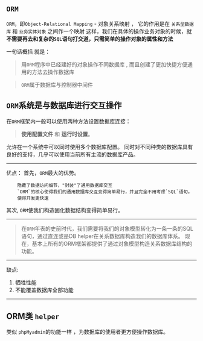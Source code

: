 ## `ORM`
`ORM`，即`Object-Relational Mapping` - 对象关系映射 ，
它的作用是在 `关系型数据库` 和 `业务实体对象` 之间作一个映射
这样，我们在具体的操作业务对象的时候，就
**不需要再去和复杂的`SQL`语句打交道，只需简单的操作对象的属性和方法**

一句话概括 就是：
>  用`ORM`程序中已经建好的对象操作不同数据库 , 而且创建了更加快捷方便通用的方法去操作数据库

> `ORM`属于数据库与控制器中间件


## `ORM`系统是与数据库进行交互操作

在`ORM`框架内一般可以使用两种方法设置数据库连接：
> **使用配置文件** 和 **运行时设置**。

允许在一个系统中可以同时使用多个数据库配置。
同时对不同种类的数据库具有良好的支持，几乎可以使用当前所有主流的数据库产品。



-----------------
优点：
首先，`ORM`最大的优势。

        隐藏了数据访问细节，"封装"了通用数据库交互
        `ORM`的核心使得我们的通用数据库交互变得简单易行，并且完全不用考虑`SQL`语句。
        使得开发更快速


其次, `ORM`使我们构造固化数据结构变得简单易行。


--------------
> 在`ORM`年表的史前时代，我们需要将我们的对象模型转化为一条一条的SQL语句，通过直连或是DB helper在关系数据库构造我们的数据库体系。
> 现在，基本上所有的ORM框架都提供了通过对象模型构造关系数据库结构的功能。

------------ 

缺点:

1. 牺牲性能
2. 不能覆盖数据库全部功能

---------

## ORM类 `helper`

类似 `phpMyadmin`的功能一样 ，为数据库的使用者更方便操作数据库。